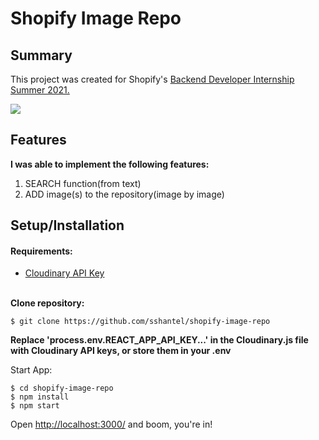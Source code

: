# Shopify Image Repo

## Summary

This project was created for Shopify's <a href="https://jobs.smartrecruiters.com/ni/Shopify/1529b84e-da5f-49d4-b408-09f0050732be-backend-developer-intern-remote-summer-2021">Backend Developer Internship Summer 2021. </a>

![](images/shopify_giphy.gif)

## <a name="features"></a>Features

<b>I was able to implement the following features:</b>

1. SEARCH function(from text)
2. ADD image(s) to the repository(image by image)

## <a name="installation"></a>Setup/Installation

#### Requirements:

- [Cloudinary API Key](https://cloudinary.com/documentation/admin_api)

<br> 
<b>Clone repository:</b>

```
$ git clone https://github.com/sshantel/shopify-image-repo
```

<b>Replace 'process.env.REACT_APP_API_KEY...' in the Cloudinary.js file with Cloudinary API keys, or store them in your .env</b>

Start App:

```
$ cd shopify-image-repo
$ npm install
$ npm start
```

Open [http://localhost:3000/](http://localhost:3000/) and boom, you're in!
